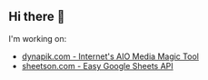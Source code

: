 ## Hi there 👋

I'm working on:

 - [dynapik.com - Internet's AIO Media Magic Tool](dynapik.com)
 - [sheetson.com - Easy Google Sheets API](sheetson.com)
